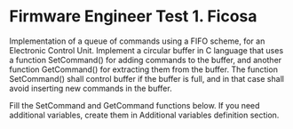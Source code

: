 # Firmware Engineer Test 1. Ficosa

Implementation of a queue of commands using a FIFO scheme, for an Electronic Control Unit. Implement a circular buffer in C language that uses a function SetCommand() for adding commands to the buffer, and another function GetCommand() for extracting them from the buffer. The function SetCommand() shall control buffer if the buffer is full, and in that case shall avoid inserting new commands in the buffer.

Fill the SetCommand and GetCommand functions below. If you need additional variables, create them in Additional variables definition section.

